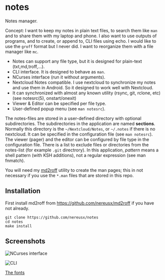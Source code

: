 # notes
Notes manager.

Concept: I want to keep my notes in plain text files, to search them like `man`
and to share them with my laptop and phone. I also want to use outputs of programs,
and to create, or append to, CLI files using echo. I would like to use the `groff`
format but I never did. I want to reorganize them with a file manager like `mc`.

* Notes can support any file type, but it is designed for plain-text (txt,md,troff,...).
* CLI interface. It is designed to behave as `man`.
* NCurses interface (run it without arguments).
* Nextcloud Notes compatible. I use nextcloud to synchronize my notes and use them in Android. So it designed to work well with Nextcloud.
* It can synchronized with almost any known utility (rsync, git, rclone, etc)
	(see notesrc(5), onstart/onexit)
* Viewer & Editor can be specified per file type.
* User-defined popup menu (see `man notesrc`).

The notes-files are stored in a user-defined directory with optional subdirectories.
The subdirectories in the application are named **sections**. Normally this
directory is the `~/Nextcloud/Notes`, or `~/.notes` if there is no nextcloud.
It can be specified in the configuration file (see `man notesrc`).
The viewer (pager) and the editor can be configured by file type in the configuration file.
There is a list to exclude files or directories from the notes-list (for example `.git` directrory).
In this application, _pattern_ means a shell pattern (with KSH additions), not a regular expression (see man fnmatch).

You will need my [md2roff](https://github.com/nereusx/md2roff) utility to create the man pages;
this in not necessary if you use the `*.man` files that are stored in this repo.

## Installation

First install md2roff from https://github.com/nereusx/md2roff if you have not
already.

```
git clone https://github.com/nereusx/notes
cd notes
make install
```

## Screenshots

![NCurses interface](https://raw.githubusercontent.com/nereusx/notes/main/screenshots/notes-112x30.png)

![CLI](https://raw.githubusercontent.com/nereusx/notes/main/screenshots/notes-cli.png)

[The fonts](https://github.com/nereusx/xsg-fonts)
